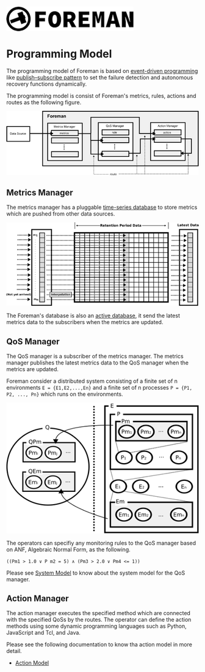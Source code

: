 ![logo](./img/icon.png)

# Programming Model

The programming model of Foreman is based on [event-driven programming](https://en.wikipedia.org/wiki/Event-driven_programming) like [publish–subscribe pattern](https://en.wikipedia.org/wiki/Publish–subscribe_pattern) to set the failure detection and autonomous recovery functions dynamically. 

The programming model is consist of Foreman's metrics, rules, actions and routes as the following figure.

![programming_model](./img/programming_model.png)

## Metrics Manager

The metrics manager has a pluggable [time-series database](https://en.wikipedia.org/wiki/Time_series_database) to store metrics which are pushed from other data sources.

![metrics_datastore](./img/metrics_store.png)

The Foreman's database is also an [active database](https://en.wikipedia.org/wiki/Active_database), it send the latest metrics data to the subscribers when the metrics are updated.

## QoS Manager

The QoS manager is a subscriber of the metrics manager. The metrics manager publishes the latest metrics data to the QoS manager when the metrics are updated.

Foreman consider a distributed system consisting of a finite set of n environments `E = {E1,E2,...,En}` and a finite set of n processes `P = {P1, P2, ..., Pn}` which runs on the environments.

![system model](./img/system_model.png)

The operators can specifiy any monitoring rules to the QoS manager based on ANF, Algebraic Normal Form, as the following.

```
((Pm1 > 1.0 ∨ P m2 = 5) ∧ (Pm3 > 2.0 ∨ Pm4 <= 1))
```

Please see [System Model](system_model.md) to know about the system model for the QoS manager.

## Action Manager

The action manager executes the specified method which are connected with the specified QoSs by the routes. The operator can define the action methods using some dynamic programming languages such as Python, JavaScript and Tcl, and Java.

Please see the following documentation to know tha action model in more detail.

- [Action Model](action_model.md)
